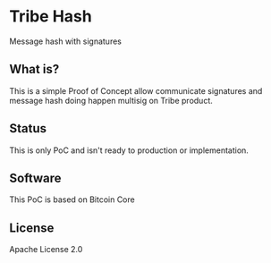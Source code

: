 # Tribe Hash

Message hash with signatures

## What is?

This is a simple Proof of Concept allow communicate signatures and message hash doing happen multisig on Tribe product.

## Status

This is only PoC and isn't ready to production or implementation.

## Software

This PoC is based on Bitcoin Core

## License

Apache License 2.0

